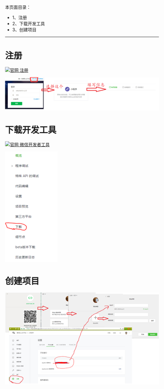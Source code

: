 本页面目录：
- 1、注册
- 2、下载开发工具
- 3、创建项目

----------

# 注册
[![](https://img.shields.io/badge/官网-注册-red.svg "官网 注册")](https://mp.weixin.qq.com/)


![](image/1-1.png)

# 下载开发工具
[![](https://img.shields.io/badge/官网-微信开发者工具-red.svg "官网 微信开发者工具")](https://mp.weixin.qq.com/debug/wxadoc/dev/devtools/devtools.html)

![](image/1-2.png)
# 创建项目
![](image/1-3.png)